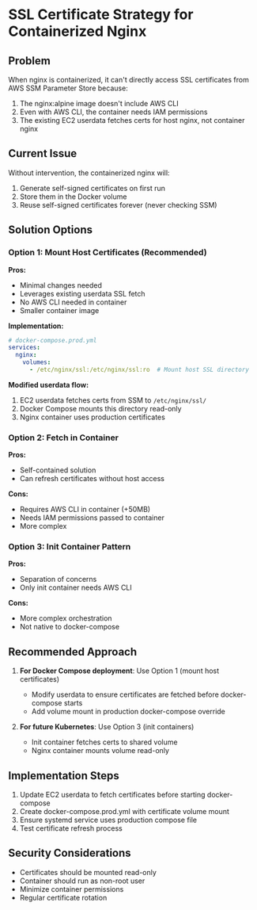 # SSL Certificate Strategy for Containerized Nginx

## Problem
When nginx is containerized, it can't directly access SSL certificates from AWS SSM Parameter Store because:
1. The nginx:alpine image doesn't include AWS CLI
2. Even with AWS CLI, the container needs IAM permissions
3. The existing EC2 userdata fetches certs for host nginx, not container nginx

## Current Issue
Without intervention, the containerized nginx will:
1. Generate self-signed certificates on first run
2. Store them in the Docker volume
3. Reuse self-signed certificates forever (never checking SSM)

## Solution Options

### Option 1: Mount Host Certificates (Recommended)
**Pros:**
- Minimal changes needed
- Leverages existing userdata SSL fetch
- No AWS CLI needed in container
- Smaller container image

**Implementation:**
```yaml
# docker-compose.prod.yml
services:
  nginx:
    volumes:
      - /etc/nginx/ssl:/etc/nginx/ssl:ro  # Mount host SSL directory
```

**Modified userdata flow:**
1. EC2 userdata fetches certs from SSM to `/etc/nginx/ssl/`
2. Docker Compose mounts this directory read-only
3. Nginx container uses production certificates

### Option 2: Fetch in Container
**Pros:**
- Self-contained solution
- Can refresh certificates without host access

**Cons:**
- Requires AWS CLI in container (+50MB)
- Needs IAM permissions passed to container
- More complex

### Option 3: Init Container Pattern
**Pros:**
- Separation of concerns
- Only init container needs AWS CLI

**Cons:**
- More complex orchestration
- Not native to docker-compose

## Recommended Approach

1. **For Docker Compose deployment**: Use Option 1 (mount host certificates)
   - Modify userdata to ensure certificates are fetched before docker-compose starts
   - Add volume mount in production docker-compose override

2. **For future Kubernetes**: Use Option 3 (init containers)
   - Init container fetches certs to shared volume
   - Nginx container mounts volume read-only

## Implementation Steps

1. Update EC2 userdata to fetch certificates before starting docker-compose
2. Create docker-compose.prod.yml with certificate volume mount
3. Ensure systemd service uses production compose file
4. Test certificate refresh process

## Security Considerations

- Certificates should be mounted read-only
- Container should run as non-root user
- Minimize container permissions
- Regular certificate rotation